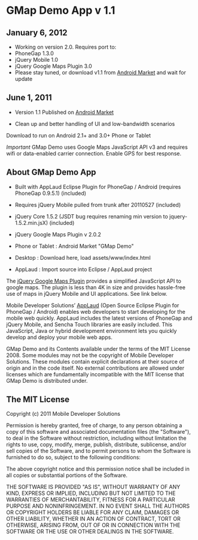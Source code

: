 GMap Demo App v 1.1
====================

January 6, 2012
---------------
 * Working on version 2.0. Requires port to:
 * PhoneGap 1.3.0
 * jQuery Mobile 1.0
 * jQuery Google Maps Plugin 3.0
 * Please stay tuned, or download v1.1 from [Android Market](https://market.android.com/details?id=com.mds.gmapdemo) and wait for update

June 1, 2011
------------
 * Version 1.1 Published on [Android Market](https://market.android.com/details?id=com.mds.gmapdemo)
 - Clean up and better handling of UI and low-bandwidth scenarios

Download to run on Android 2.1+ and 3.0+ Phone or Tablet

*Important* GMap Demo uses Google Maps JavaScript API v3 and requires wifi or data-enabled carrier connection. Enable GPS for best response.

About GMap Demo App
-------------------
 * Built with AppLaud Eclipse Plugin for PhoneGap / Android (requires PhoneGap 0.9.5.1) (included)
 * Requires jQuery Mobile pulled from trunk after 20110527 (included)
 * jQuery Core 1.5.2 (JSDT bug requires renaming min version to jquery-1.5.2.min.jsX) (included)
 * jQuery Google Maps Plugin v 2.0.2

* Phone or Tablet : Android Market "GMap Demo"  
* Desktop : Download here, load assets/www/index.html
* AppLaud : Import source into Eclipse / AppLaud project

The [jQuery Google Maps Plugin](http://code.google.com/p/jquery-ui-map/) provides a simplified JavaScript API to google maps. The plugin is less than 4K in size and provides hassle-free use of maps in jQuery Mobile and UI applications. See link below.

Mobile Developer Solutions’ [AppLaud](http://www.mobiledevelopersolutions.com) (Open Source Eclipse Plugin for PhoneGap / Android) enables web developers to start developing for the mobile web quickly. AppLaud includes the latest versions of PhoneGap and jQuery Mobile, and Sencha Touch libraries are easily included. This JavaScript, Java or hybrid development environment lets you quickly develop and deploy your mobile web apps.

GMap Demo and its Contents available under the terms of the MIT License 2008. Some modules may not be the copyright of Mobile Developer Solutions. These modules contain explicit declarations at their source of origin and in the code itself. No external contributions are allowed under licenses which are fundamentally incompatible with the MIT license that GMap Demo is distributed under.

The MIT License
----------------

Copyright (c) 2011 Mobile Developer Solutions

Permission is hereby granted, free of charge, to any person obtaining a copy of this software and associated documentation files (the "Software"), to deal in the Software without restriction, including without limitation the rights to use, copy, modify, merge, publish, distribute, sublicense, and/or sell copies of the Software, and to permit persons to whom the Software is furnished to do so, subject to the following conditions:

The above copyright notice and this permission notice shall be included in all copies or substantial portions of the Software.

THE SOFTWARE IS PROVIDED "AS IS", WITHOUT WARRANTY OF ANY KIND, EXPRESS OR IMPLIED, INCLUDING BUT NOT LIMITED TO THE WARRANTIES OF MERCHANTABILITY, FITNESS FOR A PARTICULAR PURPOSE AND NONINFRINGEMENT. IN NO EVENT SHALL THE AUTHORS OR COPYRIGHT HOLDERS BE LIABLE FOR ANY CLAIM, DAMAGES OR OTHER LIABILITY, WHETHER IN AN ACTION OF CONTRACT, TORT OR OTHERWISE, ARISING FROM, OUT OF OR IN CONNECTION WITH THE SOFTWARE OR THE USE OR OTHER DEALINGS IN THE SOFTWARE.
